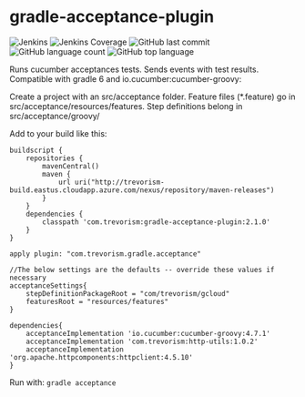 # gradle-acceptance-plugin
![Jenkins](https://img.shields.io/jenkins/build/http/trevorism-build.eastus.cloudapp.azure.com/gradle-acceptance-plugin)
![Jenkins Coverage](https://img.shields.io/jenkins/coverage/jacoco/http/trevorism-build.eastus.cloudapp.azure.com/gradle-acceptance-plugin)
![GitHub last commit](https://img.shields.io/github/last-commit/trevorism/gradle-acceptance-plugin)
![GitHub language count](https://img.shields.io/github/languages/count/trevorism/gradle-acceptance-plugin)
![GitHub top language](https://img.shields.io/github/languages/top/trevorism/gradle-acceptance-plugin)


Runs cucumber acceptances tests. Sends events with test results. Compatible with gradle 6 and io.cucumber:cucumber-groovy:<version>

Create a project with an src/acceptance folder. Feature files (*.feature) go in src/acceptance/resources/features. 
Step definitions belong in src/acceptance/groovy/<package name>


Add to your build like this:
```
buildscript {
	repositories {
        mavenCentral()
        maven {
            url uri("http://trevorism-build.eastus.cloudapp.azure.com/nexus/repository/maven-releases")
        }
    }
	dependencies {
        classpath 'com.trevorism:gradle-acceptance-plugin:2.1.0'
    }
}

apply plugin: "com.trevorism.gradle.acceptance"

//The below settings are the defaults -- override these values if necessary
acceptanceSettings{
    stepDefinitionPackageRoot = "com/trevorism/gcloud"
    featuresRoot = "resources/features"
}

dependencies{
    acceptanceImplementation 'io.cucumber:cucumber-groovy:4.7.1'
    acceptanceImplementation 'com.trevorism:http-utils:1.0.2'
    acceptanceImplementation 'org.apache.httpcomponents:httpclient:4.5.10'
}

```

Run with:
`gradle acceptance`